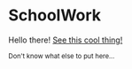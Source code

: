 # SchoolWork
Hello there!
[See this cool thing!](https://www.youtube.com/watch?v=dQw4w9WgXcQ)

<sup>Don't know what else to put here...</sup>
